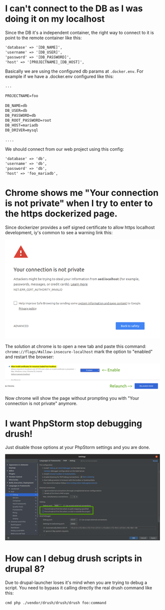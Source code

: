 # I can't connect to the DB as I was doing it on my localhost
Since the DB it's a independent container, the right way to connect to it is point to the remote container like this:

```
'database' => '[DB_NAME]',
'username' => '[DB_USER]',
'password' => '[DB_PASSWORD]',
'host' => '[PROJECTNAME]_[DB_HOST]',
```
Basically we are using the configured db params at `.docker.env`. For example if we have a .docker.env configured like this: 

```
...

PROJECTNAME=foo

DB_NAME=db
DB_USER=db
DB_PASSWORD=db
DB_ROOT_PASSWORD=root
DB_HOST=mariadb
DB_DRIVER=mysql

....
```

We should connect from our web project using this config:
```
'database' => 'db',
'username' => 'db',
'password' => 'db',
'host' => 'foo_mariadb',
```

# Chrome shows me "Your connection is not private" when I try to enter to the https dockerized page.

Since dockerizer provides a self signed certificate to allow https localhost development, iy's common to see a warning link this:

[![](img/your-connection-is-not-private.png)](img/your-connection-is-not-private.png)

The solution at chrome is to open a new tab and paste this command: `chrome://flags/#allow-insecure-localhost` mark the option to "enabled" and restart the browser:

[![](img/conf-chrome-allow-https-self-signed.png) ](img/conf-chrome-allow-https-self-signed.png)

Now chrome will show the page without prompting you with "Your connection is not private" anymore.

# I want PhpStorm stop debugging drush!

Just disable those options at your PhpStorm settings and you are done.

[![](img/drush-disable-xdebug-phpstorm.png)](img/drush-disable-xdebug-phpstorm.png) 


# How can I debug drush scripts in drupal 8?

Due to drupal-launcher loses it's mind when you are trying to debug a script. You need to bypass it calling directly the real drush command like this:

`cmd php ./vendor/drush/drush/drush foo:command` 

